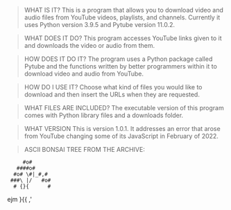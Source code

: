 >WHAT IS IT?
This is a program that allows you to download video and audio files from YouTube videos, playlists, and channels.
Currently it uses Python version 3.9.5 and Pytube version 11.0.2.

>WHAT DOES IT DO?
This program accesses YouTube links given to it and downloads the video or audio from them.

>HOW DOES IT DO IT?
The program uses a Python package called Pytube and the functions written by better programmers within it to download video and audio from YouTube.

>HOW DO I USE IT?
Choose what kind of files you would like to download and then insert the URLs when they are requested. 

>WHAT FILES ARE INCLUDED?
The executable version of this program comes with Python library files and a downloads folder.

>WHAT VERSION
This is version 1.0.1. It addresses an error that arose from YouTube changing some of its JavaScript in February of 2022.

>ASCII BONSAI TREE FROM THE ARCHIVE:

         #o#
       ####o#
      #o# \#|_#,#
     ###\ |/   #o#
      # {}{      #
ejm      }{{
        ,' 